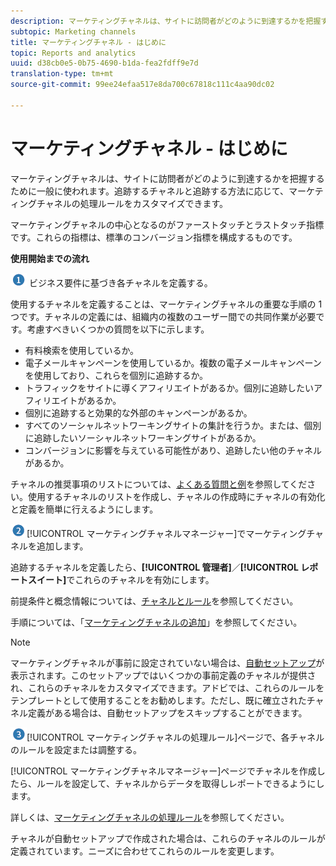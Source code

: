 ```yaml
---
description: マーケティングチャネルは、サイトに訪問者がどのように到達するかを把握するために一般に使われます。追跡するチャネルと追跡する方法に応じて、マーケティングチャネルの処理ルールをカスタマイズできます。
subtopic: Marketing channels
title: マーケティングチャネル - はじめに
topic: Reports and analytics
uuid: d38cb0e5-0b75-4690-b1da-fea2fdff9e7d
translation-type: tm+mt
source-git-commit: 99ee24efaa517e8da700c67818c111c4aa90dc02

---
```



# マーケティングチャネル - はじめに

マーケティングチャネルは、サイトに訪問者がどのように到達するかを把握するために一般に使われます。追跡するチャネルと追跡する方法に応じて、マーケティングチャネルの処理ルールをカスタマイズできます。

マーケティングチャネルの中心となるのがファーストタッチとラストタッチ指標です。これらの指標は、標準のコンバージョン指標を構成するものです。

**使用開始までの流れ**

![](assets/step1_icon.png) ビジネス要件に基づき各チャネルを定義する。

使用するチャネルを定義することは、マーケティングチャネルの重要な手順の 1 つです。チャネルの定義には、組織内の複数のユーザー間での共同作業が必要です。考慮すべきいくつかの質問を以下に示します。

* 有料検索を使用しているか。
* 電子メールキャンペーンを使用しているか。複数の電子メールキャンペーンを使用しており、これらを個別に追跡するか。
* トラフィックをサイトに導くアフィリエイトがあるか。個別に追跡したいアフィリエイトがあるか。
* 個別に追跡すると効果的な外部のキャンペーンがあるか。
* すべてのソーシャルネットワーキングサイトの集計を行うか。または、個別に追跡したいソーシャルネットワーキングサイトがあるか。
* コンバージョンに影響を与えている可能性があり、追跡したい他のチャネルがあるか。

チャネルの推奨事項のリストについては、[よくある質問と例](/help/components/c-marketing-channels/c-faq.md)を参照してください。使用するチャネルのリストを作成し、チャネルの作成時にチャネルの有効化と定義を簡単に行えるようにします。

![](assets/step2_icon.png)[!UICONTROL マーケティングチャネルマネージャー]でマーケティングチャネルを追加します。

追跡するチャネルを定義したら、**[!UICONTROL 管理者]**／**[!UICONTROL レポートスイート]**&#x200B;でこれらのチャネルを有効にします。

前提条件と概念情報については、[チャネルとルール](/help/components/c-marketing-channels/c-channels-rules.md)を参照してください。

手順については、「[マーケティングチャネルの追加](/help/components/c-marketing-channels/c-channels.md)」を参照してください。

>[!NOTE]
>
>マーケティングチャネルが事前に設定されていない場合は、[自動セットアップ](/help/components/c-marketing-channels/c-channel-autosetup.md)が表示されます。このセットアップではいくつかの事前定義のチャネルが提供され、これらのチャネルをカスタマイズできます。アドビでは、これらのルールをテンプレートとして使用することをお勧めします。ただし、既に確立されたチャネル定義がある場合は、自動セットアップをスキップすることができます。

![](assets/step3_icon.png)[!UICONTROL マーケティングチャネルの処理ルール]ページで、各チャネルのルールを設定または調整する。

[!UICONTROL マーケティングチャネルマネージャー]ページでチャネルを作成したら、ルールを設定して、チャネルからデータを取得しレポートできるようにします。

詳しくは、[マーケティングチャネルの処理ルール](/help/components/c-marketing-channels/c-rules.md)を参照してください。

チャネルが自動セットアップで作成された場合は、これらのチャネルのルールが定義されています。ニーズに合わせてこれらのルールを変更します。
